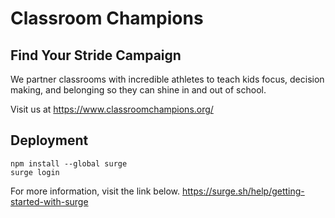 # Classroom Champions

## Find Your Stride Campaign

We partner classrooms with incredible athletes to teach kids focus, decision making, and belonging so they can shine in and out of school.

Visit us at https://www.classroomchampions.org/

## Deployment

```
npm install --global surge
surge login
```

For more information, visit the link below.
https://surge.sh/help/getting-started-with-surge
